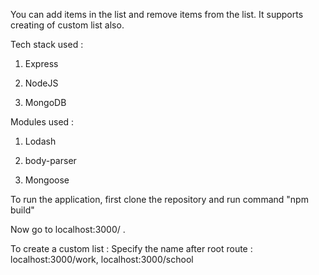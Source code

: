 You can add items in the list and remove items from the list. It supports creating of custom list also.

Tech stack used :

1) Express

2) NodeJS

3) MongoDB


Modules used :

1) Lodash

2) body-parser

3) Mongoose


To run the application, first clone the repository and run command "npm build"

Now go to localhost:3000/ .

To create a custom list : Specify the name after root route : localhost:3000/work, localhost:3000/school


